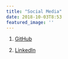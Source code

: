 ```yaml
---
title: "Social Media"
date: 2018-10-03T8:53
featured_image: ''
---
```


1. [GitHub](https://github.com/yeej2)

2. [LinkedIn](https://www.linkedin.com/in/joshua-yee/)

